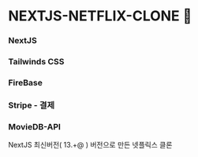 # NEXTJS-NETFLIX-CLONE 💫

### NextJS
### Tailwinds CSS
### FireBase
### Stripe - 결제
### MovieDB-API

NextJS 최신버전( 13.+@ ) 버전으로 만든 넷플릭스 클론
